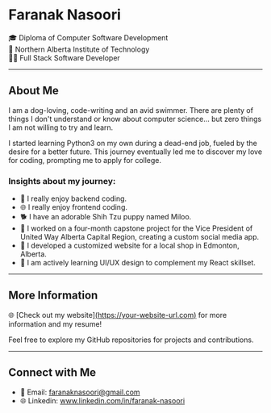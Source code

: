 # Faranak Nasoori

🎓 Diploma of Computer Software Development  
🏫 Northern Alberta Institute of Technology  
👨‍💻 Full Stack Software Developer 

---

## About Me

I am a dog-loving, code-writing and an avid swimmer. There are plenty of things I don't understand or know about computer science... but zero things I am not willing to try and learn.

I started learning Python3 on my own during a dead-end job, fueled by the desire for a better future. This journey eventually led me to discover my love for coding, prompting me to apply for college.

### Insights about my journey:

- 🚀 I really enjoy backend coding.
- 🌐 I really enjoy frontend coding.
- 🐕 I have an adorable Shih Tzu puppy named Miloo.
- 💼 I worked on a four-month capstone project for the Vice President of United Way Alberta Capital Region, creating a custom social media app.
- 🔄 I developed a customized website for a local shop in Edmonton, Alberta.
- 🎨 I am actively learning UI/UX design to complement my React skillset.

---

## More Information

🌐 [Check out my website][(https://your-website-url.com)](https://faranak-nasoori-old-portofolio.netlify.app) for more information and my resume!

Feel free to explore my GitHub repositories for projects and contributions.

---

## Connect with Me

- 📧 Email: faranaknasoori@gmail.com
- 🌐 Linkedin: www.linkedin.com/in/faranak-nasoori

